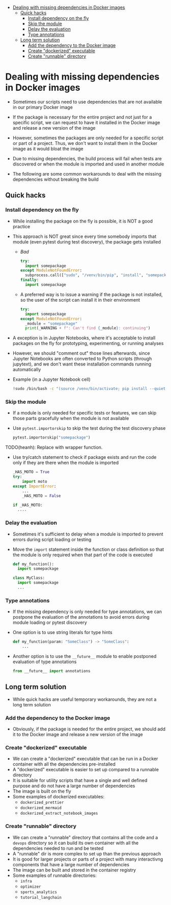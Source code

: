 <!-- toc -->

- [Dealing with missing dependencies in Docker images](#dealing-with-missing-dependencies-in-docker-images)
  * [Quick hacks](#quick-hacks)
    + [Install dependency on the fly](#install-dependency-on-the-fly)
    + [Skip the module](#skip-the-module)
    + [Delay the evaluation](#delay-the-evaluation)
    + [Type annotations](#type-annotations)
  * [Long term solution](#long-term-solution)
    + [Add the dependency to the Docker image](#add-the-dependency-to-the-docker-image)
    + [Create "dockerized" executable](#create-dockerized-executable)
    + [Create "runnable" directory](#create-runnable-directory)

<!-- tocstop -->

# Dealing with missing dependencies in Docker images

- Sometimes our scripts need to use dependencies that are not available in our
  primary Docker image
- If the package is necessary for the entire project and not just for a specific
  script, we can request to have it installed in the Docker image and release a
  new version of the image
- However, sometimes the packages are only needed for a specific script or part
  of a project. Thus, we don't want to install them in the Docker image as it
  would bloat the image

- Due to missing dependencies, the build process will fail when tests are
  discovered or when the module is imported and used in another module
- The following are some common workarounds to deal with the missing
  dependencies without breaking the build

## Quick hacks

### Install dependency on the fly

- While installing the package on the fly is possible, it is NOT a good practice
- This approach is NOT great since every time somebody imports that module (even
  pytest during test discovery), the package gets installed
  - _Bad_
    ```python
    try:
      import somepackage
    except ModuleNotFoundError:
      subprocess.call(["sudo", "/venv/bin/pip", "install", "somepackage"])
    finally:
      import somepackage
    ```
  - A preferred way is to issue a warning if the package is not installed, so
    the user of the script can install it in their environment
    ```python
    try:
      import somepackage
    except ModuleNotFoundError:
      _module = "somepackage"
      print(_WARNING + f": Can't find {_module}: continuing")
    ```

- A exception is in Jupyter Notebooks, where it's acceptable to install packages
  on the fly for prototyping, experimenting, or running analyses
- However, we should "comment out" those lines afterwards, since Jupyter
  Notebooks are often converted to Python scripts (through jupytext), and we
  don't want these installation commands running automatically
- Example (in a Jupyter Notebook cell)
  ```bash
  !sudo /bin/bash -c "(source /venv/bin/activate; pip install --quiet somepackage)"
  ```

### Skip the module

- If a module is only needed for specific tests or features, we can skip those
  parts gracefully when the module is not available

- Use `pytest.importorskip` to skip the test during the test discovery phase

  ```python
  pytest.importorskip("somepackage")
  ```

TODO(heanh): Replace with wrapper function.

- Use try/catch statement to check if package exists and run the code only if
  they are there when the module is imported

  ```python
  _HAS_MOTO = True
  try:
      import moto
  except ImportError:
      ...
      _HAS_MOTO = False

  if _HAS_MOTO:
    ....
  ```

### Delay the evaluation

- Sometimes it's sufficient to delay when a module is imported to prevent errors
  during script loading or testing

- Move the `import` statement inside the function or class definition so that
  the module is only required when that part of the code is executed

  ```python
  def my_function():
    import somepackage
  ```

  ```python
  class MyClass:
    import somepackage
    ...
  ```

### Type annotations

- If the missing dependency is only needed for type annotations, we can postpone
  the evaluation of the annotations to avoid errors during module loading or
  pytest discovery

- One option is to use string literals for type hints

  ```python
  def my_function(param: "SomeClass") -> "SomeClass":
      ...
  ```

- Another option is to use the `__future__` module to enable postponed
  evaluation of type annotations
  ```python
  from __future__ import annotations
  ```

## Long term solution

- While quick hacks are useful temporary workarounds, they are not a long term
  solution

### Add the dependency to the Docker image

- Obviously, if the package is needed for the entire project, we should add it
  to the Docker image and release a new version of the image

### Create "dockerized" executable

- We can create a "dockerized" executable that can be run in a Docker container
  with all the dependencies pre-installed
- A "dockerized" executable is easier to set up compared to a runnable directory
- It is suitable for utility scripts that have a single and well defined purpose
  and do not have a large number of dependencies
- The image is built on the fly
- Some examples of dockerized executables:
  - `dockerized_prettier`
  - `dockerized_mermaid`
  - `dockerized_extract_notebook_images`

### Create "runnable" directory

- We can create a "runnable" directory that contains all the code and a `devops`
  directory so it can build its own container with all the dependencies needed
  to run and be tested
- A "runnable" dir is more complex to set up than the previous approach
- It is good for larger projects or parts of a project with many interactivng
  components that have a large number of dependencies
- The image can be built and stored in the container registry
- Some examples of runnable directories:
  - `infra`
  - `optimizer`
  - `sports_analytics`
  - `tutorial_langchain`

